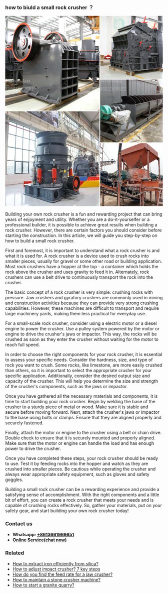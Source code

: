 <h3>how to biuld a small rock crusher ？</h3><img src='1701746088.jpg' alt=''><p>Building your own rock crusher is a fun and rewarding project that can bring years of enjoyment and utility. Whether you are a do-it-yourselfer or a professional builder, it is possible to achieve great results when building a rock crusher. However, there are certain factors you should consider before starting the construction. In this article, we will guide you step-by-step on how to build a small rock crusher.</p><p>First and foremost, it is important to understand what a rock crusher is and what it is used for. A rock crusher is a device used to crush rocks into smaller pieces, usually for gravel or some other road or building application. Most rock crushers have a hopper at the top - a container which holds the rock above the crusher and uses gravity to feed it in. Alternately, rock crushers can use a belt drive to continuously transport the rock into the crusher.</p><p>The basic concept of a rock crusher is very simple: crushing rocks with pressure. Jaw crushers and gyratory crushers are commonly used in mining and construction activities because they can provide very strong crushing capabilities. However, these machines are difficult to transport and require large machinery yards, making them less practical for everyday use.</p><p>For a small-scale rock crusher, consider using a electric motor or a diesel engine to power the crusher. Use a pulley system powered by the motor or engine to drive the crusher's jaws or impactor. This way, the rocks will be crushed as soon as they enter the crusher without waiting for the motor to reach full speed.</p><p>In order to choose the right components for your rock crusher, it is essential to assess your specific needs. Consider the hardness, size, and type of rock you want to crush. Some rocks, like limestone, are more easily crushed than others, so it is important to select the appropriate crusher for your specific application. Additionally, consider the desired output size and capacity of the crusher. This will help you determine the size and strength of the crusher's components, such as the jaws or impactor.</p><p>Once you have gathered all the necessary materials and components, it is time to start building your rock crusher. Begin by welding the base of the crusher to a sturdy piece of metal or wood. Make sure it is stable and secure before moving forward. Next, attach the crusher's jaws or impactor to the base using bolts or clamps. Ensure that they are aligned properly and securely fastened.</p><p>Finally, attach the motor or engine to the crusher using a belt or chain drive. Double check to ensure that it is securely mounted and properly aligned. Make sure that the motor or engine can handle the load and has enough power to drive the crusher.</p><p>Once you have completed these steps, your rock crusher should be ready to use. Test it by feeding rocks into the hopper and watch as they are crushed into smaller pieces. Be cautious while operating the crusher and always wear appropriate safety equipment, such as gloves and safety goggles.</p><p>Building a small rock crusher can be a rewarding experience and provide a satisfying sense of accomplishment. With the right components and a little bit of effort, you can create a rock crusher that meets your needs and is capable of crushing rocks effectively. So, gather your materials, put on your safety gear, and start building your own rock crusher today!</p><h3>Contact us</h3><ul><li><strong>Whatsapp:&nbsp;<a href="https://wa.me/8613661969651">+8613661969651</a></strong></li><li><a href="https://swt.shibang-china.com/?git&amp;zhl&amp;how to biuld a small rock crusher ？"><strong>Online Service(chat now)</strong></a></li></ul><h3>Related</h3><ul><li><a href='How to extract iron efficiently from silica.md'>How to extract iron efficiently from silica?</a></li><li><a href='How to adjust impact crusher 7 key steps.md'>How to adjust impact crusher? 7 key steps</a></li><li><a href='How do you find the feed rate for a jaw crusher.md'>How do you find the feed rate for a jaw crusher?</a></li><li><a href='How to maintain a stone crusher machine.md'>How to maintain a stone crusher machine?</a></li><li><a href='How to start a granite quarry.md'>How to start a granite quarry?</a></li></ul>